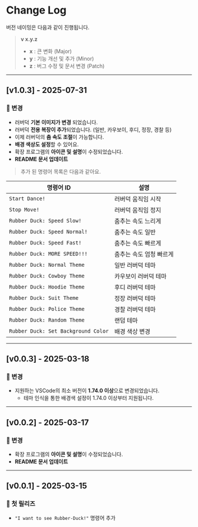 # Change Log

버전 네이밍은 다음과 같이 진행됩니다.
> **v x.y.z**
> - **x** : 큰 변화 (Major)  
> - **y** : 기능 개선 및 추가 (Minor)  
> - **z** : 버그 수정 및 문서 변경 (Patch)  

---

## [v1.0.3] - 2025-07-31
### 🔄 변경  
- 러버덕 **기본 이미지가 변경** 되었습니다.
- 러버덕 **전용 복장이 추가**되었습니다. (일반, 카우보이, 후디, 정장, 경찰 등)
- 이제 러버덕의 **춤 속도 조절**이 가능합니다.
- **배경 색상도 설정**할 수 있어요.
- 확장 프로그램의 **아이콘 및 설명**이 수정되었습니다.  
- **README 문서 업데이트**  

> 추가 된 명령어 목록은 다음과 같아요.

| 명령어 ID                           | 설명                           |
|------------------------------------|--------------------------------|
| `Start Dance!`     | 러버덕 움직임 시작         |
| `Stop Move!`      | 러버덕 움직임 정지         |
| `Rubber Duck: Speed Slow!`          | 춤추는 속도 느리게                         |
| `Rubber Duck: Speed Normal!`        | 춤추는 속도 일반                      |
| `Rubber Duck: Speed Fast!`          | 춤추는 속도 빠르게                         |
| `Rubber Duck: MORE SPEED!!!`      | 춤추는 속도 엄청 빠르게                    |
| `Rubber Duck: Normal Theme`                | 일반 러버덕 테마               |
| `Rubber Duck: Cowboy Theme`          | 카우보이 러버덕 테마           |
| `Rubber Duck: Hoodie Theme`          | 후디 러버덕 테마               |
| `Rubber Duck: Suit Theme`             | 정장 러버덕 테마               |
| `Rubber Duck: Police Theme`          | 경찰 러버덕 테마               |
| `Rubber Duck: Random Theme`          | 랜덤 테마                      |
| `Rubber Duck: Set Background Color`         | 배경 색상 변경                 |

---

## [v0.0.3] - 2025-03-18  
### 🔄 변경  
- 지원하는 VSCode의 최소 버전이 **1.74.0 이상**으로 변경되었습니다.
    - 테마 인식을 통한 배경색 설정이 1.74.0 이상부터 지원됩니다.

---

## [v0.0.2] - 2025-03-17  
### 🔄 변경  
- 확장 프로그램의 **아이콘 및 설명**이 수정되었습니다.  
- **README 문서 업데이트**  

---

## [v0.0.1] - 2025-03-15  
### 🚀 첫 릴리즈  
- `"I want to see Rubber-Duck!"` 명령어 추가
